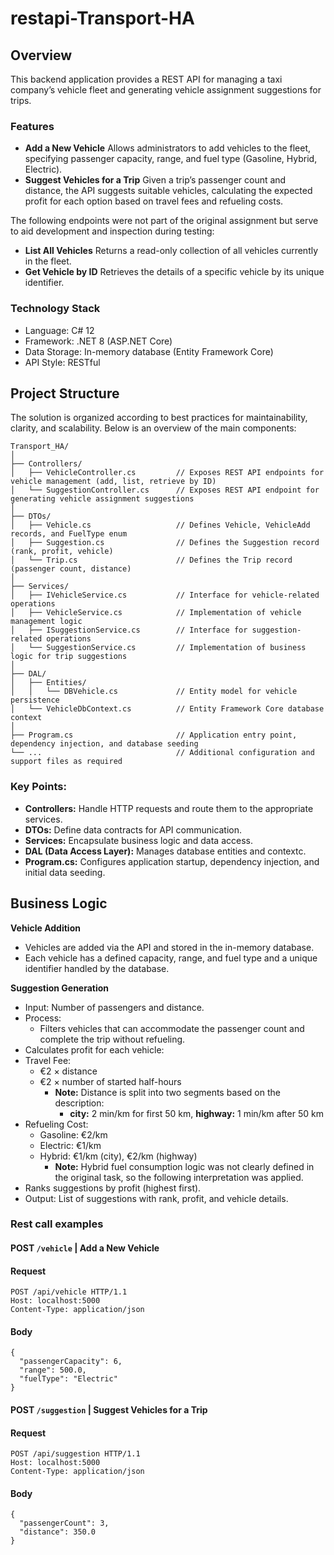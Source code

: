 # restapi-Transport-HA

## Overview
<p>This backend application provides a REST API for managing a taxi company’s vehicle fleet and generating vehicle assignment suggestions for trips. </p>

### Features

- **Add a New Vehicle**
Allows administrators to add vehicles to the fleet, specifying passenger capacity, range, and fuel type (Gasoline, Hybrid, Electric).
- **Suggest Vehicles for a Trip**
Given a trip’s passenger count and distance, the API suggests suitable vehicles, calculating the expected profit for each option based on travel fees and refueling costs.
<p> The following endpoints were not part of the original assignment but serve to aid development and inspection during testing:</p>

-  **List All Vehicles**
Returns a read-only collection of all vehicles currently in the fleet.
- **Get Vehicle by ID**
Retrieves the details of a specific vehicle by its unique identifier.

### Technology Stack
- Language: C# 12
- Framework: .NET 8 (ASP.NET Core)
- Data Storage: In-memory database (Entity Framework Core)
- API Style: RESTful

## Project Structure
The solution is organized according to best practices for maintainability, clarity, and scalability. Below is an overview of the main components:

	Transport_HA/
	│
	├── Controllers/
	│   ├── VehicleController.cs         // Exposes REST API endpoints for vehicle management (add, list, retrieve by ID)
	│   └── SuggestionController.cs      // Exposes REST API endpoint for generating vehicle assignment suggestions
	│
	├── DTOs/
	│   ├── Vehicle.cs                   // Defines Vehicle, VehicleAdd records, and FuelType enum
	│   ├── Suggestion.cs                // Defines the Suggestion record (rank, profit, vehicle)
	│   └── Trip.cs                      // Defines the Trip record (passenger count, distance)
	│
	├── Services/
	│   ├── IVehicleService.cs           // Interface for vehicle-related operations
	│   ├── VehicleService.cs            // Implementation of vehicle management logic
	│   ├── ISuggestionService.cs        // Interface for suggestion-related operations
	│   └── SuggestionService.cs         // Implementation of business logic for trip suggestions
	│
	├── DAL/
	│   ├── Entities/
	│   │   └── DBVehicle.cs             // Entity model for vehicle persistence
	│   └── VehicleDbContext.cs          // Entity Framework Core database context
	│
	├── Program.cs                       // Application entry point, dependency injection, and database seeding
	└── ...                              // Additional configuration and support files as required

### Key Points:
- **Controllers:** Handle HTTP requests and route them to the appropriate services.
- **DTOs:** Define data contracts for API communication.
- **Services:** Encapsulate business logic and data access.
- **DAL (Data Access Layer):** Manages database entities and contextc.
- **Program.cs:** Configures application startup, dependency injection, and initial data seeding.

## Business Logic
**Vehicle Addition**
-	Vehicles are added via the API and stored in the in-memory database.
-	Each vehicle has a defined capacity, range, and fuel type and a unique identifier handled by the database.

**Suggestion Generation**
-	Input: Number of passengers and distance.
-	Process:
	-	Filters vehicles that can accommodate the passenger count and complete the trip without refueling.
- Calculates profit for each vehicle:
-	Travel Fee:
	-	€2 × distance
	-	€2 × number of started half-hours
		-	**Note:** Distance is split into two segments based on the description: 
			-	**city:** 2 min/km for first 50 km, **highway:** 1 min/km after 50 km
-	Refueling Cost:
	-	Gasoline: €2/km
	-	Electric: €1/km
	-	Hybrid: €1/km (city), €2/km (highway)
		-	**Note:** Hybrid fuel consumption logic was not clearly defined in the original task, so the following interpretation was applied.
-	Ranks suggestions by profit (highest first).
-	Output: List of suggestions with rank, profit, and vehicle details.

### Rest call examples
####  POST `/vehicle` | Add a New Vehicle 
#### Request
```
POST /api/vehicle HTTP/1.1
Host: localhost:5000
Content-Type: application/json
```
#### Body
```
{
  "passengerCapacity": 6,
  "range": 500.0,
  "fuelType": "Electric"
}
```

#### POST `/suggestion` | Suggest Vehicles for a Trip
#### Request
```
POST /api/suggestion HTTP/1.1
Host: localhost:5000
Content-Type: application/json
```
#### Body
```
{
  "passengerCount": 3,
  "distance": 350.0
}
```

